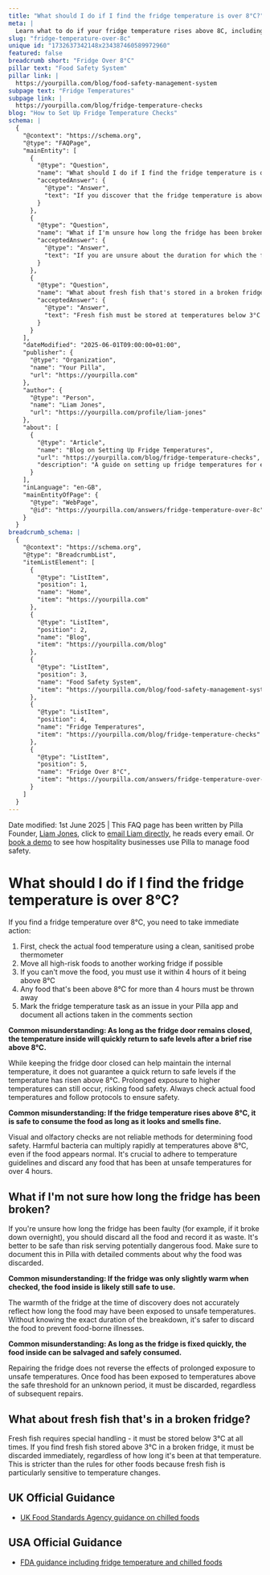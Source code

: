 ```yaml
---
title: "What should I do if I find the fridge temperature is over 8°C?"
meta: |
  Learn what to do if your fridge temperature rises above 8C, including checking food temperature, moving food, and discarding unsafe items.
slug: "fridge-temperature-over-8c"
unique id: "1732637342148x234387460589972960"
featured: false
breadcrumb short: "Fridge Over 8°C"
pillar text: "Food Safety System"
pillar link: |
  https://yourpilla.com/blog/food-safety-management-system
subpage text: "Fridge Temperatures"
subpage link: |
  https://yourpilla.com/blog/fridge-temperature-checks
blog: "How to Set Up Fridge Temperature Checks"
schema: |
  {
    "@context": "https://schema.org",
    "@type": "FAQPage",
    "mainEntity": [
      {
        "@type": "Question",
        "name": "What should I do if I find the fridge temperature is over 8°C?",
        "acceptedAnswer": {
          "@type": "Answer",
          "text": "If you discover that the fridge temperature is above 8°C, you should immediately take the following steps: (1) Check the actual food temperature using a clean, sanitised probe thermometer. (2) Move all high-risk foods to another working fridge if possible. (3) If moving the food is not an option, use it within 4 hours of exceeding 8°C. (4) Discard any food that has been at or above 8°C for more than 4 hours to ensure safety. Remember to document all actions taken in your Pilla app and mark the fridge temperature task as an issue."
        }
      },
      {
        "@type": "Question",
        "name": "What if I'm unsure how long the fridge has been broken?",
        "acceptedAnswer": {
          "@type": "Answer",
          "text": "If you are unsure about the duration for which the fridge has been faulty, it is safest to discard all the food and record it as waste. This precaution helps prevent the risk of serving potentially harmful food. Always document the reason for discarding the food in your Pilla app with detailed comments."
        }
      },
      {
        "@type": "Question",
        "name": "What about fresh fish that's stored in a broken fridge?",
        "acceptedAnswer": {
          "@type": "Answer",
          "text": "Fresh fish must be stored at temperatures below 3°C at all times to ensure safety. If you find fresh fish stored above 3°C in a broken fridge, it must be discarded immediately, regardless of how long it's been at that temperature. This measure is crucial due to the high sensitivity of fresh fish to temperature fluctuations."
        }
      }
    ],
    "dateModified": "2025-06-01T09:00:00+01:00",
    "publisher": {
      "@type": "Organization",
      "name": "Your Pilla",
      "url": "https://yourpilla.com"
    },
    "author": {
      "@type": "Person",
      "name": "Liam Jones",
      "url": "https://yourpilla.com/profile/liam-jones"
    },
    "about": [
      {
        "@type": "Article",
        "name": "Blog on Setting Up Fridge Temperatures",
        "url": "https://yourpilla.com/blog/fridge-temperature-checks",
        "description": "A guide on setting up fridge temperatures for effective monitoring and management within the hospitality industry."
      }
    ],
    "inLanguage": "en-GB",
    "mainEntityOfPage": {
      "@type": "WebPage",
      "@id": "https://yourpilla.com/answers/fridge-temperature-over-8c"
    }
  }
breadcrumb_schema: |
  {
    "@context": "https://schema.org",
    "@type": "BreadcrumbList",
    "itemListElement": [
      {
        "@type": "ListItem",
        "position": 1,
        "name": "Home",
        "item": "https://yourpilla.com"
      },
      {
        "@type": "ListItem",
        "position": 2,
        "name": "Blog",
        "item": "https://yourpilla.com/blog"
      },
      {
        "@type": "ListItem",
        "position": 3,
        "name": "Food Safety System",
        "item": "https://yourpilla.com/blog/food-safety-management-system"
      },
      {
        "@type": "ListItem",
        "position": 4,
        "name": "Fridge Temperatures",
        "item": "https://yourpilla.com/blog/fridge-temperature-checks"
      },
      {
        "@type": "ListItem",
        "position": 5,
        "name": "Fridge Over 8°C",
        "item": "https://yourpilla.com/answers/fridge-temperature-over-8c"
      }
    ]
  }
---
```


Date modified: 1st June 2025 | This FAQ page has been written by Pilla Founder, [Liam Jones](https://yourpilla.com/profile/liam-jones), click to [email Liam directly](https://mailto:liam@yourpilla.com/), he reads every email. Or [book a demo](https://calendly.com/pilla/demo) to see how hospitality businesses use Pilla to manage food safety.

# What should I do if I find the fridge temperature is over 8°C?

If you find a fridge temperature over 8°C, you need to take immediate action:

1.  First, check the actual food temperature using a clean, sanitised probe thermometer
2.  Move all high-risk foods to another working fridge if possible
3.  If you can't move the food, you must use it within 4 hours of it being above 8°C
4.  Any food that's been above 8°C for more than 4 hours must be thrown away
5.  Mark the fridge temperature task as an issue in your Pilla app and document all actions taken in the comments section

**Common misunderstanding: As long as the fridge door remains closed, the temperature inside will quickly return to safe levels after a brief rise above 8°C.**

While keeping the fridge door closed can help maintain the internal temperature, it does not guarantee a quick return to safe levels if the temperature has risen above 8°C. Prolonged exposure to higher temperatures can still occur, risking food safety. Always check actual food temperatures and follow protocols to ensure safety.

**Common misunderstanding: If the fridge temperature rises above 8°C, it is safe to consume the food as long as it looks and smells fine.**

Visual and olfactory checks are not reliable methods for determining food safety. Harmful bacteria can multiply rapidly at temperatures above 8°C, even if the food appears normal. It's crucial to adhere to temperature guidelines and discard any food that has been at unsafe temperatures for over 4 hours.

## What if I'm not sure how long the fridge has been broken?

If you're unsure how long the fridge has been faulty (for example, if it broke down overnight), you should discard all the food and record it as waste. It's better to be safe than risk serving potentially dangerous food. Make sure to document this in Pilla with detailed comments about why the food was discarded.

**Common misunderstanding: If the fridge was only slightly warm when checked, the food inside is likely still safe to use.**

The warmth of the fridge at the time of discovery does not accurately reflect how long the food may have been exposed to unsafe temperatures. Without knowing the exact duration of the breakdown, it's safer to discard the food to prevent food-borne illnesses.

**Common misunderstanding: As long as the fridge is fixed quickly, the food inside can be salvaged and safely consumed.**

Repairing the fridge does not reverse the effects of prolonged exposure to unsafe temperatures. Once food has been exposed to temperatures above the safe threshold for an unknown period, it must be discarded, regardless of subsequent repairs.

## What about fresh fish that's in a broken fridge?

Fresh fish requires special handling - it must be stored below 3°C at all times. If you find fresh fish stored above 3°C in a broken fridge, it must be discarded immediately, regardless of how long it's been at that temperature. This is stricter than the rules for other foods because fresh fish is particularly sensitive to temperature changes.

## UK Official Guidance

-   [UK Food Standards Agency guidance on chilled foods](https://www.food.gov.uk/safety-hygiene/how-to-chill-freeze-and-defrost-food-safely)

## USA Official Guidance

-   [FDA guidance including fridge temperature and chilled foods](https://www.fda.gov/consumers/consumer-updates/are-you-storing-food-safely)